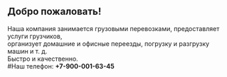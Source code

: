 ## Добро пожаловать!
Наша компания занимается грузовыми перевозками, предоставляет услуги грузчиков,<br/>
организует домашние и офисные переезды, погрузку и разгрузку машин и т. д.<br/>
Быстро и качественно.<br/>
#Наш телефон: <b>+7-900-001-63-45<b>
